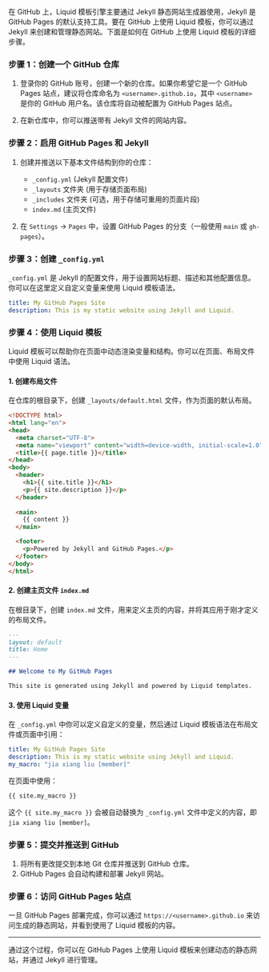 在 GitHub 上，Liquid 模板引擎主要通过 Jekyll 静态网站生成器使用，Jekyll 是 GitHub Pages 的默认支持工具。要在 GitHub 上使用 Liquid 模板，你可以通过 Jekyll 来创建和管理静态网站。下面是如何在 GitHub 上使用 Liquid 模板的详细步骤。

### 步骤 1：创建一个 GitHub 仓库

1. 登录你的 GitHub 账号，创建一个新的仓库。如果你希望它是一个 GitHub Pages 站点，建议将仓库命名为 `<username>.github.io`，其中 `<username>` 是你的 GitHub 用户名。该仓库将自动被配置为 GitHub Pages 站点。
   
2. 在新仓库中，你可以推送带有 Jekyll 文件的网站内容。

### 步骤 2：启用 GitHub Pages 和 Jekyll
1. 创建并推送以下基本文件结构到你的仓库：

    - `_config.yml` (Jekyll 配置文件)
    - `_layouts` 文件夹 (用于存储页面布局)
    - `_includes` 文件夹 (可选，用于存储可重用的页面片段)
    - `index.md` (主页文件)

2. 在 `Settings` -> `Pages` 中，设置 GitHub Pages 的分支（一般使用 `main` 或 `gh-pages`）。

### 步骤 3：创建 `_config.yml`
`_config.yml` 是 Jekyll 的配置文件，用于设置网站标题、描述和其他配置信息。你可以在这里定义自定义变量来使用 Liquid 模板语法。

```yaml
title: My GitHub Pages Site
description: This is my static website using Jekyll and Liquid.
```

### 步骤 4：使用 Liquid 模板
Liquid 模板可以帮助你在页面中动态渲染变量和结构。你可以在页面、布局文件中使用 Liquid 语法。

#### 1. 创建布局文件
在仓库的根目录下，创建 `_layouts/default.html` 文件，作为页面的默认布局。

```html
<!DOCTYPE html>
<html lang="en">
<head>
  <meta charset="UTF-8">
  <meta name="viewport" content="width=device-width, initial-scale=1.0">
  <title>{{ page.title }}</title>
</head>
<body>
  <header>
    <h1>{{ site.title }}</h1>
    <p>{{ site.description }}</p>
  </header>
  
  <main>
    {{ content }}
  </main>

  <footer>
    <p>Powered by Jekyll and GitHub Pages.</p>
  </footer>
</body>
</html>
```

#### 2. 创建主页文件 `index.md`
在根目录下，创建 `index.md` 文件，用来定义主页的内容，并将其应用于刚才定义的布局文件。

```markdown
---
layout: default
title: Home
---

## Welcome to My GitHub Pages

This site is generated using Jekyll and powered by Liquid templates.
```

#### 3. 使用 Liquid 变量
在 `_config.yml` 中你可以定义自定义的变量，然后通过 Liquid 模板语法在布局文件或页面中引用：

```yaml
title: My GitHub Pages Site
description: This is my static website using Jekyll and Liquid.
my_macro: "jia xiang liu [member]"
```

在页面中使用：

```markdown
{{ site.my_macro }}
```

这个 `{{ site.my_macro }}` 会被自动替换为 `_config.yml` 文件中定义的内容，即 `jia xiang liu [member]`。

### 步骤 5：提交并推送到 GitHub
1. 将所有更改提交到本地 Git 仓库并推送到 GitHub 仓库。
2. GitHub Pages 会自动构建和部署 Jekyll 网站。

### 步骤 6：访问 GitHub Pages 站点
一旦 GitHub Pages 部署完成，你可以通过 `https://<username>.github.io` 来访问生成的静态网站，并看到使用了 Liquid 模板的内容。

---

通过这个过程，你可以在 GitHub Pages 上使用 Liquid 模板来创建动态的静态网站，并通过 Jekyll 进行管理。
